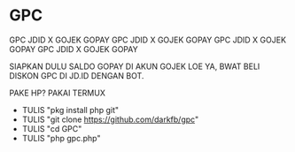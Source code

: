 # GPC
GPC JDID X GOJEK GOPAY GPC JDID X GOJEK GOPAY GPC JDID X GOJEK GOPAY GPC JDID X GOJEK GOPAY

SIAPKAN DULU SALDO GOPAY DI AKUN GOJEK LOE YA, BWAT BELI DISKON GPC DI JD.ID DENGAN BOT.

PAKE HP? PAKAI TERMUX

- TULIS "pkg install php git"
- TULIS "git clone https://github.com/darkfb/gpc"
- TULIS "cd GPC"
- TULIS "php gpc.php"
